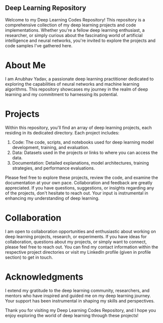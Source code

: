 ## Deep Learning Repository
Welcome to my Deep Learning Codes Repository! This repository is a comprehensive collection of my deep learning projects and code implementations. Whether you're a fellow deep learning enthusiast, a researcher, or simply curious about the fascinating world of artificial intelligence and neural networks, you're invited to explore the projects and code samples I've gathered here.

# About Me
I am Anubhav Yadav, a passionate deep learning practitioner dedicated to exploring the capabilities of neural networks and machine learning algorithms. This repository showcases my journey in the realm of deep learning and my commitment to harnessing its potential.

# Projects
Within this repository, you'll find an array of deep learning projects, each residing in its dedicated directory. Each project includes:

1. Code: The code, scripts, and notebooks used for deep learning model development, training, and evaluation.
2. Data: Datasets used in the projects or links to where you can access the data.
3. Documentation: Detailed explanations, model architectures, training strategies, and performance evaluations.

Please feel free to explore these projects, review the code, and examine the documentation at your own pace. Collaboration and feedback are greatly appreciated. If you have questions, suggestions, or insights regarding any of the projects, don't hesitate to reach out. Your input is instrumental in enhancing my understanding of deep learning.

# Collaboration
I am open to collaboration opportunities and enthusiastic about working on deep learning projects, research, or experiments. If you have ideas for collaboration, questions about my projects, or simply want to connect, please feel free to reach out. You can find my contact information within the respective project directories or visit my LinkedIn profile (given in profile section) to get in touch.

# Acknowledgments
I extend my gratitude to the deep learning community, researchers, and mentors who have inspired and guided me on my deep learning journey. Your support has been instrumental in shaping my skills and perspectives.

Thank you for visiting my Deep Learning Codes Repository, and I hope you enjoy exploring the world of deep learning through these projects!
